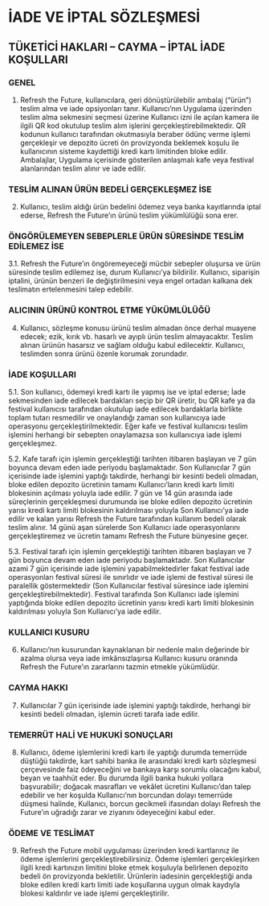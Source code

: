 # İADE VE İPTAL SÖZLEŞMESİ

## TÜKETİCİ HAKLARI – CAYMA – İPTAL İADE KOŞULLARI

### GENEL

1. Refresh the Future, kullanıcılara, geri dönüştürülebilir ambalaj (“ürün”) teslim alma ve iade opsiyonları tanır. Kullanıcı’nın Uygulama üzerinden teslim alma sekmesini seçmesi üzerine Kullanıcı izni ile açılan kamera ile ilgili QR kod okutulup teslim alım işlerini gerçekleştirebilmektedir. QR kodunun kullanıcı tarafından okutmasıyla beraber ödünç verme işlemi gerçekleşir ve depozito ücreti ön provizyonda beklemek koşulu ile kullanıcının sisteme kaydettiği kredi kartı limitinden bloke edilir. Ambalajlar, Uygulama içerisinde gösterilen anlaşmalı kafe veya festival alanlarından teslim alınır ve iade edilir.

### TESLİM ALINAN ÜRÜN BEDELİ GERÇEKLEŞMEZ İSE

2. Kullanıcı, teslim aldığı ürün bedelini ödemez veya banka kayıtlarında iptal ederse, Refresh the Future’ın ürünü teslim yükümlülüğü sona erer.

### ÖNGÖRÜLEMEYEN SEBEPLERLE ÜRÜN SÜRESİNDE TESLİM EDİLEMEZ İSE

3.1. Refresh the Future’ın öngöremeyeceği mücbir sebepler oluşursa ve ürün süresinde teslim edilemez ise, durum Kullanıcı’ya bildirilir. Kullanıcı, siparişin iptalini, ürünün benzeri ile değiştirilmesini veya engel ortadan kalkana dek teslimatın ertelenmesini talep edebilir.

### ALICININ ÜRÜNÜ KONTROL ETME YÜKÜMLÜLÜĞÜ

4. Kullanıcı, sözleşme konusu ürünü teslim almadan önce derhal muayene edecek; ezik, kırık vb. hasarlı ve ayıplı ürün teslim almayacaktır. Teslim alınan ürünün hasarsız ve sağlam olduğu kabul edilecektir. Kullanıcı, teslimden sonra ürünü özenle korumak zorundadır.

### İADE KOŞULLARI

5.1. Son kullanıcı, ödemeyi kredi kartı ile yapmış ise ve iptal ederse; İade sekmesinden iade edilecek bardakları seçip bir QR üretir, bu QR kafe ya da festival kullanıcısı tarafından okutulup iade edilecek bardaklarla birlikte toplam tutarı resmedilir ve onaylandığı zaman son kullanıcıya iade operasyonu gerçekleştirilmektedir. Eğer kafe ve festival kullanıcısı teslim işlemini herhangi bir sebepten onaylamazsa son kullanıcıya iade işlemi gerçekleşmez.

5.2. Kafe tarafı için işlemin gerçekleştiği tarihten itibaren başlayan ve 7 gün boyunca devam eden iade periyodu başlamaktadır. Son Kullanıcılar 7 gün içerisinde iade işlemini yaptığı takdirde, herhangi bir kesinti bedeli olmadan, bloke edilen depozito ücretinin tamamı Kullanıcı’ların kredi kartı limiti blokesinin açılması yoluyla iade edilir. 7 gün ve 14 gün arasında iade süreçlerinin gerçekleşmesi durumunda ise bloke edilen depozito ücretinin yarısı kredi kartı limiti blokesinin kaldırılması yoluyla Son Kullanıcı’ya iade edilir ve kalan yarısı Refresh the Future tarafından kullanım bedeli olarak teslim alınır. 14 günü aşan sürelerde Son Kullanıcı iade operasyonlarını gerçekleştiremez ve ücretin tamamı Refresh the Future bünyesine geçer.

5.3. Festival tarafı için işlemin gerçekleştiği tarihten itibaren başlayan ve 7 gün boyunca devam eden iade periyodu başlamaktadır. Son Kullanıcılar azami 7 gün içerisinde iade işlemini yapabilmektedirler fakat festival iade operasyonları festival süresi ile sınırlıdır ve iade işlemi de festival süresi ile paralellik göstermektedir (Son Kullanıcılar festival süresince iade işlemini gerçekleştirebilmektedir). Festival tarafında Son Kullanıcı iade işlemini yaptığında bloke edilen depozito ücretinin yarısı kredi kartı limiti blokesinin kaldırılması yoluyla Son Kullanıcı’ya iade edilir.

### KULLANICI KUSURU

6. Kullanıcı’nın kusurundan kaynaklanan bir nedenle malın değerinde bir azalma olursa veya iade imkânsızlaşırsa Kullanıcı kusuru oranında Refresh the Future’ın zararlarını tazmin etmekle yükümlüdür.

### CAYMA HAKKI

7. Kullanıcılar 7 gün içerisinde iade işlemini yaptığı takdirde, herhangi bir kesinti bedeli olmadan, işlemin ücreti tarafa iade edilir.

### TEMERRÜT HALİ VE HUKUKİ SONUÇLARI

8. Kullanıcı, ödeme işlemlerini kredi kartı ile yaptığı durumda temerrüde düştüğü takdirde, kart sahibi banka ile arasındaki kredi kartı sözleşmesi çerçevesinde faiz ödeyeceğini ve bankaya karşı sorumlu olacağını kabul, beyan ve taahhüt eder. Bu durumda ilgili banka hukuki yollara başvurabilir; doğacak masrafları ve vekâlet ücretini Kullanıcı’dan talep edebilir ve her koşulda Kullanıcı’nın borcundan dolayı temerrüde düşmesi halinde, Kullanıcı, borcun gecikmeli ifasından dolayı Refresh the Future’ın uğradığı zarar ve ziyanını ödeyeceğini kabul eder.

### ÖDEME VE TESLİMAT

9. Refresh the Future mobil uygulaması üzerinden kredi kartlarınız ile ödeme işlemlerini gerçekleştirebilirsiniz. Ödeme işlemleri gerçekleşirken ilgili kredi kartınızın limitini bloke etmek koşuluyla belirlenen depozito bedeli ön provizyonda bekletilir. Ürünlerin iadesinin gerçekleştiği anda bloke edilen kredi kartı limiti iade koşullarına uygun olmak kaydıyla blokesi kaldırılır ve iade işlemi gerçekleştirilir.
